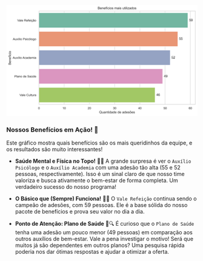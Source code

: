 ![Benefícios Mais Utilizados](../graficos/beneficios_mais_utilizados.png)

### Nossos Benefícios em Ação! 🚀

Este gráfico mostra quais benefícios são os mais queridinhos da equipe, e os resultados são muito interessantes!

* **Saúde Mental e Física no Topo!** 🧠💪
    A grande surpresa é ver o `Auxílio Psicólogo` e o `Auxílio Academia` com uma adesão tão alta (55 e 52 pessoas, respectivamente). Isso é um sinal claro de que nosso time valoriza e busca ativamente o bem-estar de forma completa. Um verdadeiro sucesso do nosso programa!

* **O Básico que (Sempre) Funciona!** 🍲🥇
    O `Vale Refeição` continua sendo o campeão de adesões, com 59 pessoas. Ele é a base sólida do nosso pacote de benefícios e prova seu valor no dia a dia.

* **Ponto de Atenção: Plano de Saúde** 🧐🔍
    É curioso que o `Plano de Saúde` tenha uma adesão um pouco menor (49 pessoas) em comparação aos outros auxílios de bem-estar. Vale a pena investigar o motivo! Será que muitos já são dependentes em outros planos? Uma pesquisa rápida poderia nos dar ótimas respostas e ajudar a otimizar a oferta.
